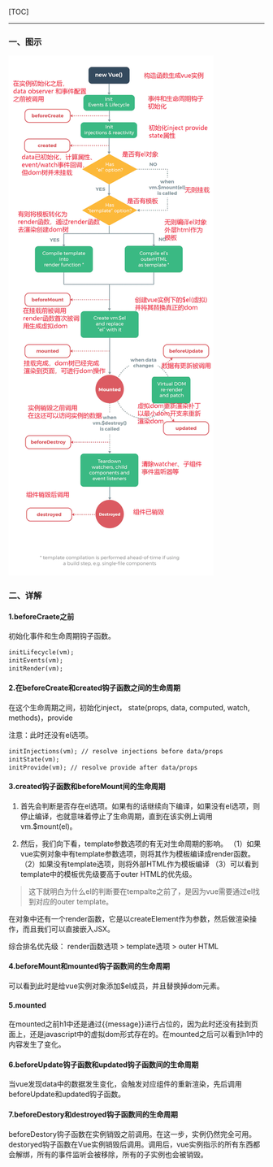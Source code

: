 [TOC]
***

### 一、图示

![avatar](./05.vueLifecycle.png)

### 二、详解

#### 1.beforeCraete之前

初始化事件和生命周期钩子函数。

```JS
initLifecycle(vm);
initEvents(vm);
initRender(vm);
```

#### 2.在beforeCreate和created钩子函数之间的生命周期

在这个生命周期之间，初始化inject， state(props, data, computed, watch, methods)，provide

注意：此时还没有el选项。

```JS
initInjections(vm); // resolve injections before data/props
initState(vm);
initProvide(vm); // resolve provide after data/props
```

#### 3.created钩子函数和beforeMount间的生命周期

1. 首先会判断是否存在el选项。如果有的话继续向下编译，如果没有el选项，则停止编译，也就意味着停止了生命周期，直到在该实例上调用vm.$mount(el)。

2. 然后，我们向下看，template参数选项的有无对生命周期的影响。
（1）如果vue实例对象中有template参数选项，则将其作为模板编译成render函数。
（2）如果没有template选项，则将外部HTML作为模板编译
（3）可以看到template中的模板优先级要高于outer HTML的优先级。
> 这下就明白为什么el的判断要在tempalte之前了，是因为vue需要通过el找到对应的outer template。

在对象中还有一个render函数，它是以createElement作为参数，然后做渲染操作，而且我们可以直接嵌入JSX。

综合排名优先级：
render函数选项 > template选项 > outer HTML

#### 4.beforeMount和mounted钩子函数间的生命周期

可以看到此时是给vue实例对象添加$el成员，并且替换掉dom元素。

#### 5.mounted

在mounted之前h1中还是通过{{message}}进行占位的，因为此时还没有挂到页面上，还是javascript中的虚拟dom形式存在的。在mounted之后可以看到h1中的内容发生了变化。

#### 6.beforeUpdate钩子函数和updated钩子函数间的生命周期

当vue发现data中的数据发生变化，会触发对应组件的重新渲染，先后调用beforeUpdate和updated钩子函数。

#### 7.beforeDestory和destroyed钩子函数间的生命周期

beforeDestory钩子函数在实例销毁之前调用。在这一步，实例仍然完全可用。
destoryed钩子函数在Vue实例销毁后调用。调用后，vue实例指示的所有东西都会解绑，所有的事件监听会被移除，所有的子实例也会被销毁。
